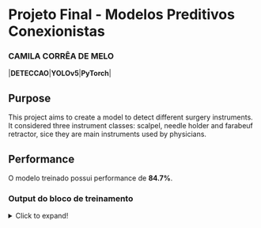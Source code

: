 # Projeto Final - Modelos Preditivos Conexionistas

### CAMILA CORRÊA DE MELO

|**DETECCAO**|**YOLOv5**|**PyTorch**|


## Purpose

This project aims to create a model to detect different surgery instruments. It considered three instrument classes: scalpel, needle holder and farabeuf retractor, sice they are main instruments used by physicians. 

## Performance

O modelo treinado possui performance de **84.7%**.

### Output do bloco de treinamento

<details>
  <summary>Click to expand!</summary>
  
  ```text
     ```
</details>

### Evidências do treinamento

![Gráficos de Perdas](https://user-images.githubusercontent.com/115883399/200151062-d84d74ed-a59b-4d54-aa8e-f9482efeedfe.png)
![Matriz de Confusão](https://user-images.githubusercontent.com/115883399/200151039-0f7682df-7867-4676-85fc-f9fcfc0f16a5.png)

## Roboflow

[/especializacao/supermarket](https://universe.roboflow.com/especializao/surgeryinstruments)

## HuggingFace

[HuggingFace](https://huggingface.co/spaces/camilacorreamelo/medicalDetection)
